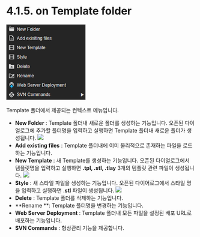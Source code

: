 # 4.1.5. on Template folder

![](../../.gitbook/assets/context-template.png)

Template 폴더에서 제공되는 컨텍스트 메뉴입니다.

* **New Folder** : Template 폴더내 새로운 폴더를 생성하는 기능입니다. 오픈된 다이얼로그에 추가할 폴더명을 입력하고 실행하면 Template 폴더내 새로운 폴더가 생성됩니다. ![](https://github.com/asoosoft/spidergen-guidebook/tree/eeac9656bff5b368e79bf9dad544cae218642e17/assets/pop-template-newfolder.png)
* **Add existing files** : Template 폴더내에 이미 물리적으로 존재하는 파일을 로드하는 기능입니다.
* **New Template** : 새 Template를 생성하는 기능입니다. 오픈된 다이얼로그에서 템플릿명을 입력하고 실행하면 **.tpl, .stl, .tlay** 3개의 템플릿 관련 파일이 생성됩니다. ![](https://github.com/asoosoft/spidergen-guidebook/tree/eeac9656bff5b368e79bf9dad544cae218642e17/assets/pop-new-template.png)
* **Style** : 새 스타일 파일을 생성하는 기능입니다. 오픈된 다이어로그에서 스타일 명을 입력하고 실행하면 .**stl** 파일이 생성됩니다. ![](https://github.com/asoosoft/spidergen-guidebook/tree/eeac9656bff5b368e79bf9dad544cae218642e17/assets/pop-template-style.png)
* **Delete** : Template 폴더를 삭제하는 기능입니다.
* **Rename **: Template 폴더명을 변경하는 기능입니다.
* **Web Server Deployment** : Template 폴더내 모든 파일을 설정된 배포 URL로 배포하는 기능입니다.
* **SVN Commands** : 형상관리 기능을 제공합니다.

